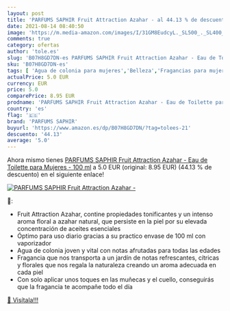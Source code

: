 ```yaml
---
layout: post
title: 'PARFUMS SAPHIR Fruit Attraction Azahar - al 44.13 % de descuento'
date: 2021-08-14 08:40:50
image: 'https://m.media-amazon.com/images/I/31GM8EudcyL._SL500_._SL400_.jpg'
comments: true
category: ofertas
author: 'tole.es'
slug: 'B07H8GD7DN-es PARFUMS SAPHIR Fruit Attraction Azahar - Eau de Toilette...'
sku: 'B07H8GD7DN-es'
tags: [ 'Agua de colonia para mujeres','Belleza','Fragancias para mujeres','Perfumes y fragancias','de','eau','parfums saphir','toilette', ]
actualPrice: 5.0 EUR
currency: EUR
price: 5.0
comparePrice: 8.95 EUR
prodname: 'PARFUMS SAPHIR Fruit Attraction Azahar - Eau de Toilette para Mujeres - 100 ml'
country: 'es'
flag: '🇪🇸'
brand: 'PARFUMS SAPHIR'
buyurl: 'https://www.amazon.es/dp/B07H8GD7DN/?tag=tolees-21'
descuento: '44.13'
average: '5.0'
---
```


Ahora mismo tienes [PARFUMS SAPHIR Fruit Attraction Azahar - Eau de Toilette para Mujeres - 100 ml](https://www.amazon.es/dp/B07H8GD7DN/?tag=tolees-21) a 5.0 EUR (original: 8.95 EUR) (44.13 %  de descuento) en el siguiente enlace!

[![PARFUMS SAPHIR Fruit Attraction Azahar -](https://m.media-amazon.com/images/I/31GM8EudcyL._SL500_._SL400_.jpg)](https://www.amazon.es/dp/B07H8GD7DN/?tag=tolees-21)

🔎:

- Fruit Attraction Azahar, contine propiedades tonificantes y un intenso aroma floral a azahar natural, que persiste en la piel por su elevada concentración de aceites esenciales
- Óptimo para uso diario gracias a su practico envase de 100 ml con vaporizador
- Agua de colonia joven y vital con notas afrutadas para todas las edades
- Fragancia que nos transporta a un jardín de notas refrescantes, cítricas y florales que nos regala la naturaleza creando un aroma adecuada en cada piel
- Con solo aplicar unos toques en las muñecas y el cuello, conseguirás que la fragancia te acompañe todo el día

[🛒 Visítala!!!](https://www.amazon.es/dp/B07H8GD7DN/?tag=tolees-21)
